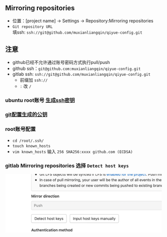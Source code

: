 ## Mirroring repositories
- 位置：[project name] -> Settings -> Repository:Mirroring repositories
- `Git repository URL`  
填ssh: `ssh://git@github.com/muxianliangqin/qiyue-config.git`  
## **注意**
- github已经不允许通过账号密码方式执行pull/push  
- github ssh：`git@github.com:muxianliangqin/qiyue-config.git`
- gitlab ssh: `ssh://git@github.com/muxianliangqin/qiyue-config.git`  
  - 前缀加 `ssh://`
  - `:` 改 `/`
### ubuntu root账号 [生成ssh密钥](../ssh/index.md)
### [git配置生成的公钥](https://github.com/settings/keys)
### root账号配置
- `cd /root/.ssh/`
- `touch known_hosts`
- `vim known_hosts` 输入 `256 SHA256:xxxx github.com (ECDSA)`

### gitlab Mirroring repositories 选择 `Detect host keys`
![img.png](images/img.png)